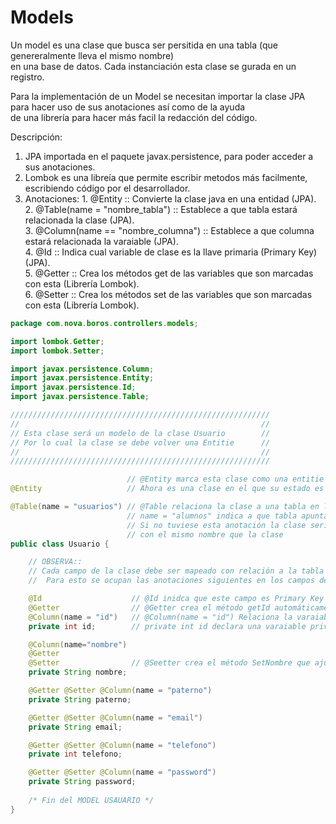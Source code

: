 # Models

Un model es una clase que busca ser persitida en una tabla (que genereralmente lleva el mismo nombre)<br>
en una base de datos.
Cada instanciación esta clase se gurada en un registro.

Para la implementación de un Model se necesitan importar la clase JPA para hacer uso de sus anotaciones así como de la ayuda<br>
de una librería para hacer más facil la redacción del código.

Descripción:

  1. JPA importada en el paquete javax.persistence, para poder acceder a sus anotaciones.
  2. Lombok es una libreía que permite escribir metodos más facilmente, escribiendo código por el desarrollador.
  3. Anotaciones:
    1. @Entity :: Convierte la clase java en una entidad (JPA).<br> 
    2. @Table(name = "nombre_tabla") :: Establece a que tabla estará relacionada la clase (JPA).<br> 
    3. @Column(name == "nombre_columna") :: Establece a que columna estará relacionada la varaiable (JPA).<br> 
    4. @Id :: Indica cual variable de clase es la llave primaria (Primary Key) (JPA).<br> 
    5. @Getter :: Crea los métodos get de las variables que son marcadas con esta (Librería Lombok).<br> 
    6. @Setter :: Crea los métodos set de las variables que son marcadas con esta (Librería Lombok).<br> 
    

```java
package com.nova.boros.controllers.models;

import lombok.Getter;
import lombok.Setter;

import javax.persistence.Column;
import javax.persistence.Entity;
import javax.persistence.Id;
import javax.persistence.Table;

//////////////////////////////////////////////////////////
//                                                      //
// Esta clase será un modelo de la clase Usuario        //
// Por lo cual la clase se debe volver una Entitie      //
//                                                      //
//////////////////////////////////////////////////////////

                          // @Entity marca esta clase como una entitie
@Entity                   // Ahora es una clase en el que su estado es persistido en la BD

@Table(name = "usuarios") // @Table relaciona la clase a una tabla en la base de datos
                          // name = "alumnos" indica a que tabla apunta en la BD
                          // Si no tuviese esta anotación la clase sería relacionada con una tabla
                          // con el mismo nombre que la clase
public class Usuario {

    // OBSERVA::
    // Cada campo de la clase debe ser mapeado con relación a la tabla en la que se quiere hacer persistencia
    //  Para esto se ocupan las anotaciones siguientes en los campos de la clase

    @Id                    // @Id inidca que este campo es Primary Key
    @Getter                // @Getter crea el método getId automáticamente
    @Column(name = "id")   // @Column(name = "id") Relaciona la varaiable id de la clase con la columna id de la tabla
    private int id;        // private int id declara una varaiable privada en la clase Usuarios

    @Column(name="nombre")
    @Getter
    @Setter                // @Seetter crea el método SetNombre que ajusta el valor de la variable privada nombre
    private String nombre;

    @Getter @Setter @Column(name = "paterno")
    private String paterno;

    @Getter @Setter @Column(name = "email")
    private String email;

    @Getter @Setter @Column(name = "telefono")
    private int telefono;

    @Getter @Setter @Column(name = "password")
    private String password;
    
    /* Fin del MODEL USAUARIO */
}
```


